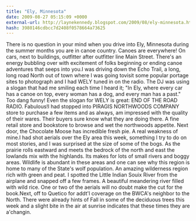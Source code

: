 ```yaml
---
title: "Ely, Minnesota"
date: 2009-08-27 05:15:09 +0000
external-url: http://laynekennedy.blogspot.com/2009/08/ely-minnesota.html
hash: 3980146cdbcc7d2408f0578664a73625
---
```


There is no question in your mind when you drive into Ely, Minnesota during the summer months you are in canoe country. Canoes are everywhere! On cars, next to buildings, outfitter after outfitter line Main Street. There's an energy bubbling over with excitement of folks beginning or ending canoe adventures that seeps into you.I was driving down the Echo Trail, a long, long road North out of town where I was going tovisit some popular portage sites to photograph and I had WELY tuned in on the radio. The DJ was using a slogan that had me smiling each time I heard it; "In Ely, where every car has a canoe on top, every woman has a dog, and every man has a past."  Too dang funny! Even the slogan for WELY is great:  END OF THE ROAD RADIO. Fabulous!I had stopped into PIRAGIS NORTHWOODS COMPANY store to purchase a few items and as always, am impressed with the quality of their wares. Their buyers sure know what they are doing there. A fine retail store and bookstore to browse and wet the northwoods appetite. Next door, the Chocolate Moose has incredible fresh pie. A real weakness of mine.I had shot aerials over the Ely area this week, something I try to do on most stories, and I was surprised at the size of some of the bogs. As the prairie rolls eastward and meets the bedrock of the north and east the lowlands mix with the highlands. Its makes for lots of small rivers and boggy areas. Wildlife is abundant in these areas and one can see why this region is home to many of the State's wolf population. An amazing wilderness region rich with green and peat. I spotted the Little Indian Souix River from the airplane and snapped off a few frames. A beautiful meandering river filled with wild rice. One or two of the aerials will no doubt make the cut for the book.Next, off to Quetico for addt'l coverage on the BWCA's neighbor to the North. There were already hints of Fall in some of the deciduous trees this week and a slight bite in the air at sunrise indicates that these times they are a'changin.
